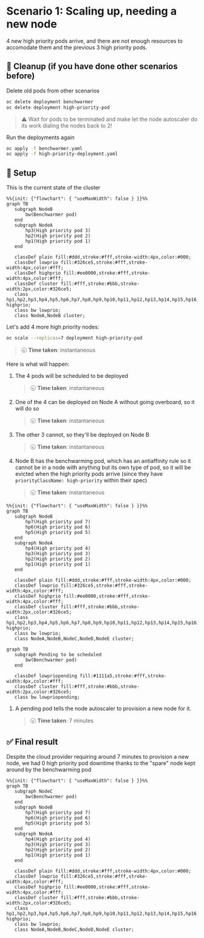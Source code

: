 # Scenario 1: Scaling up, needing a new node

4 new high priority pods arrive, and there are not enough resources to accomodate them and the previous 3 high priority pods.

## 🧹 Cleanup (if you have done other scenarios before)

Delete old pods from other scenarios

```bash
oc delete deployment benchwarmer
oc delete deployment high-priority-pod
```

> ⚠️ Wait for pods to be terminated and make let the node autoscaler do its work dialing the nodes back to 2!

Run the deployments again

```bash
oc apply -f benchwarmer.yaml
oc apply -f high-priority-deployment.yaml
```

## 📝 Setup

This is the current state of the cluster

```mermaid
%%{init: {"flowchart": { "useMaxWidth": false } }}%%
graph TB
   subgraph NodeB
       bw(Benchwarmer pod)
   end
   subgraph NodeA
       hp3(High priority pod 3)
       hp2(High priority pod 2)
       hp1(High priority pod 1)
   end
 
   classDef plain fill:#ddd,stroke:#fff,stroke-width:4px,color:#000;
   classDef lowprio fill:#326ce5,stroke:#fff,stroke-width:4px,color:#fff;
   classDef highprio fill:#ee0000,stroke:#fff,stroke-width:4px,color:#fff;
   classDef cluster fill:#fff,stroke:#bbb,stroke-width:2px,color:#326ce5;
   class hp1,hp2,hp3,hp4,hp5,hp6,hp7,hp8,hp9,hp10,hp11,hp12,hp13,hp14,hp15,hp16,hp17,hp18,hp19,hp20 highprio;
   class bw lowprio;
   class NodeA,NodeB cluster;
```

Let's add 4 more high priority nodes:

```bash
oc scale --replicas=7 deployment high-priority-pod
```
> 🕣 **Time taken**: instantaneous

Here is what will happen:

1) The 4 pods will be scheduled to be deployed
    > 🕣 **Time taken**: instantaneous
2) One of the 4 can be deployed on Node A without going overboard, so it will do so
    > 🕣 **Time taken**: instantaneous
3) The other 3 cannot, so they'll be deployed on Node B
    > 🕣 **Time taken**: instantaneous
4) Node B has the benchwarming pod, which has an antiaffinity rule so it cannot be in a node with anything but its own type of pod, so it will be evicted when the high priority pods arrive (since they have `priorityClassName: high-priority` within their spec)
    > 🕣 **Time taken**: instantaneous

```mermaid
%%{init: {"flowchart": { "useMaxWidth": false } }}%%
graph TB
   subgraph NodeB
       hp7(High priority pod 7)
       hp6(High priority pod 6)
       hp5(High priority pod 5)
   end
   subgraph NodeA
       hp4(High priority pod 4)
       hp3(High priority pod 3)
       hp2(High priority pod 2)
       hp1(High priority pod 1)
   end
 
   classDef plain fill:#ddd,stroke:#fff,stroke-width:4px,color:#000;
   classDef lowprio fill:#326ce5,stroke:#fff,stroke-width:4px,color:#fff;
   classDef highprio fill:#ee0000,stroke:#fff,stroke-width:4px,color:#fff;
   classDef cluster fill:#fff,stroke:#bbb,stroke-width:2px,color:#326ce5;
   class hp1,hp2,hp3,hp4,hp5,hp6,hp7,hp8,hp9,hp10,hp11,hp12,hp13,hp14,hp15,hp16,hp17,hp18,hp19,hp20 highprio;
   class bw lowprio;
   class NodeA,NodeB,NodeC,NodeD,NodeE cluster;
```

```mermaid
graph TB
   subgraph Pending to be scheduled
       bw(Benchwarmer pod)
   end

   classDef lowpriopending fill:#1111a5,stroke:#fff,stroke-width:4px,color:#fff;
   classDef cluster fill:#fff,stroke:#bbb,stroke-width:2px,color:#326ce5;
   class bw lowpriopending;
```

1) A pending pod tells the node autoscaler to provision a new node for it.
    > 🕣 **Time taken**: 7 minutes

## ✅ Final result

Despite the cloud provider requiring around 7 minutes to provision a new node, we had 0 high priority pod downtime thanks to the "spare" node kept around by the benchwarming pod

```mermaid
%%{init: {"flowchart": { "useMaxWidth": false } }}%%
graph TB
   subgraph NodeC
       bw(Benchwarmer pod)
   end
   subgraph NodeB
       hp7(High priority pod 7)
       hp6(High priority pod 6)
       hp5(High priority pod 5)
   end
   subgraph NodeA
       hp4(High priority pod 4)
       hp3(High priority pod 3)
       hp2(High priority pod 2)
       hp1(High priority pod 1)
   end
 
   classDef plain fill:#ddd,stroke:#fff,stroke-width:4px,color:#000;
   classDef lowprio fill:#326ce5,stroke:#fff,stroke-width:4px,color:#fff;
   classDef highprio fill:#ee0000,stroke:#fff,stroke-width:4px,color:#fff;
   classDef cluster fill:#fff,stroke:#bbb,stroke-width:2px,color:#326ce5;
   class hp1,hp2,hp3,hp4,hp5,hp6,hp7,hp8,hp9,hp10,hp11,hp12,hp13,hp14,hp15,hp16,hp17,hp18,hp19,hp20 highprio;
   class bw lowprio;
   class NodeA,NodeB,NodeC,NodeD,NodeE cluster;
```
